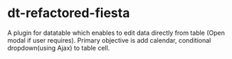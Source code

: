 # dt-refactored-fiesta
A plugin for datatable which enables to edit data directly from table (Open modal if user requires). Primary objective is add calendar, conditional dropdown(using Ajax) to table cell.
